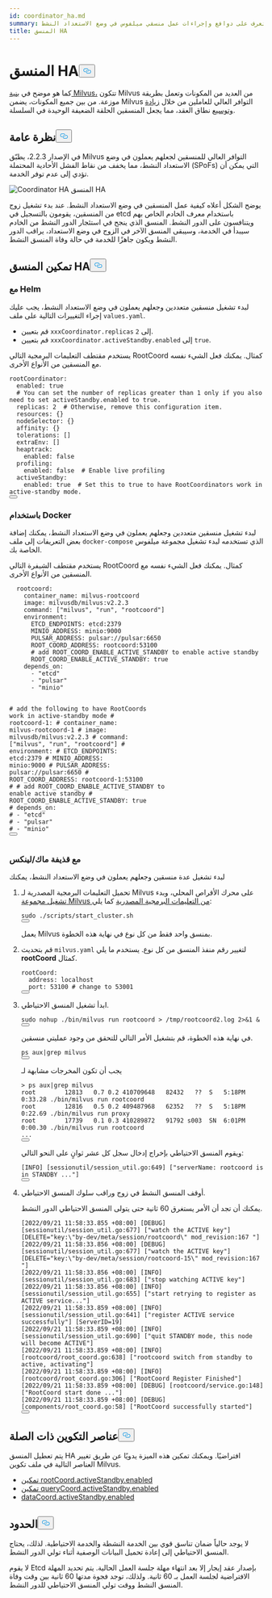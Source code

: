 ```yaml
---
id: coordinator_ha.md
summary: تعرف على دوافع وإجراءات عمل منسقي ميلفوس في وضع الاستعداد النشط.
title: المنسق HA
---
```


<h1 id="Coordinator-HA" class="common-anchor-header">المنسق HA<button data-href="#Coordinator-HA" class="anchor-icon" translate="no">
      <svg translate="no"
        aria-hidden="true"
        focusable="false"
        height="20"
        version="1.1"
        viewBox="0 0 16 16"
        width="16"
      >
        <path
          fill="#0092E4"
          fill-rule="evenodd"
          d="M4 9h1v1H4c-1.5 0-3-1.69-3-3.5S2.55 3 4 3h4c1.45 0 3 1.69 3 3.5 0 1.41-.91 2.72-2 3.25V8.59c.58-.45 1-1.27 1-2.09C10 5.22 8.98 4 8 4H4c-.98 0-2 1.22-2 2.5S3 9 4 9zm9-3h-1v1h1c1 0 2 1.22 2 2.5S13.98 12 13 12H9c-.98 0-2-1.22-2-2.5 0-.83.42-1.64 1-2.09V6.25c-1.09.53-2 1.84-2 3.25C6 11.31 7.55 13 9 13h4c1.45 0 3-1.69 3-3.5S14.5 6 13 6z"
        ></path>
      </svg>
    </button></h1><p>كما هو موضح في <a href="/docs/ar/v2.5.x/architecture_overview.md">بنية Milvus،</a> تتكون Milvus من العديد من المكونات وتعمل بطريقة موزعة. من بين جميع المكونات، يضمن Milvus التوافر العالي للعاملين من خلال <a href="/docs/ar/v2.5.x/scaleout.md">زيادة وتوسيع</a> نطاق العقد، مما يجعل المنسقين الحلقة الضعيفة الوحيدة في السلسلة.</p>
<h2 id="Overview" class="common-anchor-header">نظرة عامة<button data-href="#Overview" class="anchor-icon" translate="no">
      <svg translate="no"
        aria-hidden="true"
        focusable="false"
        height="20"
        version="1.1"
        viewBox="0 0 16 16"
        width="16"
      >
        <path
          fill="#0092E4"
          fill-rule="evenodd"
          d="M4 9h1v1H4c-1.5 0-3-1.69-3-3.5S2.55 3 4 3h4c1.45 0 3 1.69 3 3.5 0 1.41-.91 2.72-2 3.25V8.59c.58-.45 1-1.27 1-2.09C10 5.22 8.98 4 8 4H4c-.98 0-2 1.22-2 2.5S3 9 4 9zm9-3h-1v1h1c1 0 2 1.22 2 2.5S13.98 12 13 12H9c-.98 0-2-1.22-2-2.5 0-.83.42-1.64 1-2.09V6.25c-1.09.53-2 1.84-2 3.25C6 11.31 7.55 13 9 13h4c1.45 0 3-1.69 3-3.5S14.5 6 13 6z"
        ></path>
      </svg>
    </button></h2><p>في الإصدار 2.2.3، يطبّق Milvus التوافر العالي للمنسقين لجعلهم يعملون في وضع الاستعداد النشط، مما يخفف من نقاط الفشل الأحادية المحتملة (SPoFs) التي يمكن أن تؤدي إلى عدم توفر الخدمة.</p>
<p>
  
   <span class="img-wrapper"> <img translate="no" src="/docs/v2.5.x/assets/coordinator_ha.png" alt="Coordinator HA" class="doc-image" id="coordinator-ha" />
   </span> <span class="img-wrapper"> <span>المنسق HA</span> </span></p>
<p>يوضح الشكل أعلاه كيفية عمل المنسقين في وضع الاستعداد النشط. عند بدء تشغيل زوج من المنسقين، يقومون بالتسجيل في etcd باستخدام معرف الخادم الخاص بهم ويتنافسون على الدور النشط. المنسق الذي ينجح في استئجار الدور النشط من الخادم سيبدأ في الخدمة، وسيبقى المنسق الآخر في الزوج في وضع الاستعداد، يراقب الدور النشط ويكون جاهزًا للخدمة في حالة وفاة المنسق النشط.</p>
<h2 id="Enable-coordinator-HA" class="common-anchor-header">تمكين المنسق HA<button data-href="#Enable-coordinator-HA" class="anchor-icon" translate="no">
      <svg translate="no"
        aria-hidden="true"
        focusable="false"
        height="20"
        version="1.1"
        viewBox="0 0 16 16"
        width="16"
      >
        <path
          fill="#0092E4"
          fill-rule="evenodd"
          d="M4 9h1v1H4c-1.5 0-3-1.69-3-3.5S2.55 3 4 3h4c1.45 0 3 1.69 3 3.5 0 1.41-.91 2.72-2 3.25V8.59c.58-.45 1-1.27 1-2.09C10 5.22 8.98 4 8 4H4c-.98 0-2 1.22-2 2.5S3 9 4 9zm9-3h-1v1h1c1 0 2 1.22 2 2.5S13.98 12 13 12H9c-.98 0-2-1.22-2-2.5 0-.83.42-1.64 1-2.09V6.25c-1.09.53-2 1.84-2 3.25C6 11.31 7.55 13 9 13h4c1.45 0 3-1.69 3-3.5S14.5 6 13 6z"
        ></path>
      </svg>
    </button></h2><h3 id="With-Helm" class="common-anchor-header">مع Helm</h3><p>لبدء تشغيل منسقين متعددين وجعلهم يعملون في وضع الاستعداد النشط، يجب عليك إجراء التغييرات التالية على ملف <code translate="no">values.yaml</code>.</p>
<ul>
<li>قم بتعيين <code translate="no">xxxCoordinator.replicas</code> إلى <code translate="no">2</code>.</li>
<li>قم بتعيين <code translate="no">xxxCoordinator.activeStandby.enabled</code> إلى <code translate="no">true</code>.</li>
</ul>
<p>يستخدم مقتطف التعليمات البرمجية التالي RootCoord كمثال. يمكنك فعل الشيء نفسه مع المنسقين من الأنواع الأخرى.</p>
<pre><code translate="no" class="language-yaml">rootCoordinator:
  enabled: true
  <span class="hljs-comment"># You can set the number of replicas greater than 1 only if you also need to set activeStandby.enabled to true.</span>
  replicas: <span class="hljs-number">2</span>  <span class="hljs-comment"># Otherwise, remove this configuration item.</span>
  resources: {}
  nodeSelector: {}
  affinity: {}
  tolerations: []
  extraEnv: []
  heaptrack:
    enabled: false
  profiling:
    enabled: false  <span class="hljs-comment"># Enable live profiling</span>
  activeStandby:
    enabled: true  <span class="hljs-comment"># Set this to true to have RootCoordinators work in active-standby mode.</span>
<button class="copy-code-btn"></button></code></pre>
<h3 id="With-Docker" class="common-anchor-header">باستخدام Docker</h3><p>لبدء تشغيل منسقين متعددين وجعلهم يعملون في وضع الاستعداد النشط، يمكنك إضافة بعض التعريفات إلى ملف <code translate="no">docker-compose</code> الذي تستخدمه لبدء تشغيل مجموعة ميلفوس الخاصة بك.</p>
<p>يستخدم مقتطف الشيفرة التالي RootCoord كمثال. يمكنك فعل الشيء نفسه مع المنسقين من الأنواع الأخرى.</p>
<pre><code translate="no" class="language-yaml">  rootcoord:
    container_name: milvus-rootcoord
    image: milvusdb/milvus:v2<span class="hljs-number">.2</span><span class="hljs-number">.3</span>
    command: [<span class="hljs-string">&quot;milvus&quot;</span>, <span class="hljs-string">&quot;run&quot;</span>, <span class="hljs-string">&quot;rootcoord&quot;</span>]
    environment:
      ETCD_ENDPOINTS: etcd:<span class="hljs-number">2379</span>
      MINIO_ADDRESS: minio:<span class="hljs-number">9000</span>
      PULSAR_ADDRESS: pulsar://pulsar:<span class="hljs-number">6650</span>
      ROOT_COORD_ADDRESS: rootcoord:<span class="hljs-number">53100</span>
      <span class="hljs-comment"># add ROOT_COORD_ENABLE_ACTIVE_STANDBY to enable active standby</span>
      ROOT_COORD_ENABLE_ACTIVE_STANDBY: true
    depends_on:
      - <span class="hljs-string">&quot;etcd&quot;</span>
      - <span class="hljs-string">&quot;pulsar&quot;</span>
      - <span class="hljs-string">&quot;minio&quot;</span>

<span class="hljs-comment"># add the following to have RootCoords work in active-standby mode</span>
<span class="hljs-comment"># rootcoord-1:</span>
<span class="hljs-comment"># container_name: milvus-rootcoord-1</span>
<span class="hljs-comment"># image: milvusdb/milvus:v2.2.3</span>
<span class="hljs-comment"># command: [&quot;milvus&quot;, &quot;run&quot;, &quot;rootcoord&quot;]</span>
<span class="hljs-comment"># environment:</span>
<span class="hljs-comment"># ETCD_ENDPOINTS: etcd:2379</span>
<span class="hljs-comment"># MINIO_ADDRESS: minio:9000</span>
<span class="hljs-comment"># PULSAR_ADDRESS: pulsar://pulsar:6650</span>
<span class="hljs-comment"># ROOT_COORD_ADDRESS: rootcoord-1:53100</span>
<span class="hljs-comment"># # add ROOT_COORD_ENABLE_ACTIVE_STANDBY to enable active standby</span>
<span class="hljs-comment"># ROOT_COORD_ENABLE_ACTIVE_STANDBY: true</span>
<span class="hljs-comment"># depends_on:</span>
<span class="hljs-comment"># - &quot;etcd&quot;</span>
<span class="hljs-comment"># - &quot;pulsar&quot;</span>
<span class="hljs-comment"># - &quot;minio&quot;</span>
<button class="copy-code-btn"></button></code></pre>

<h3 id="With-MacLinux-shell" class="common-anchor-header">مع قذيفة ماك/لينكس</h3><p>لبدء تشغيل عدة منسقين وجعلهم يعملون في وضع الاستعداد النشط، يمكنك</p>
<ol>
<li><p>تحميل التعليمات البرمجية المصدرية لـ Milvus على محرك الأقراص المحلي، وبدء <a href="https://github.com/milvus-io/milvus/blob/master/DEVELOPMENT.md">تشغيل مجموعة Milvus من التعليمات البرمجية المصدرية</a> كما يلي:</p>
<pre><code translate="no" class="language-shell"><span class="hljs-built_in">sudo</span> ./scripts/start_cluster.sh
<button class="copy-code-btn"></button></code></pre>
<p>يعمل Milvus بمنسق واحد فقط من كل نوع في نهاية هذه الخطوة.</p></li>
<li><p>قم بتحديث <code translate="no">milvus.yaml</code> لتغيير رقم منفذ المنسق من كل نوع. يستخدم ما يلي <strong>rootCoord</strong> كمثال.</p>
<pre><code translate="no" class="language-yaml">rootCoord:
  address: localhost
  port: <span class="hljs-number">53100</span> <span class="hljs-comment"># change to 53001</span>
<button class="copy-code-btn"></button></code></pre></li>
<li><p>ابدأ تشغيل المنسق الاحتياطي.</p>
<pre><code translate="no" class="language-shell"><span class="hljs-built_in">sudo</span> <span class="hljs-built_in">nohup</span> ./bin/milvus run rootcoord &gt; /tmp/rootcoord2.<span class="hljs-built_in">log</span> 2&gt;&amp;1 &amp;
<button class="copy-code-btn"></button></code></pre>
<p>في نهاية هذه الخطوة، قم بتشغيل الأمر التالي للتحقق من وجود عمليتي منسقين.</p>
<pre><code translate="no" class="language-shell">ps aux|grep milvus
<button class="copy-code-btn"></button></code></pre>
<p>يجب أن تكون المخرجات مشابهة لـ</p>
<pre><code translate="no" class="language-shell">&gt; ps aux|grep milvus
root        12813   0.7 0.2 410709648   82432   ??  S   5:18PM  0:33.28 ./bin/milvus run rootcoord
root        12816   0.5 0.2 409487968   62352   ??  S   5:18PM  0:22.69 ./bin/milvus run proxy
root        17739   0.1 0.3 410289872   91792 s003  SN  6:01PM  0:00.30 ./bin/milvus run rootcoord
...
<button class="copy-code-btn"></button></code></pre>
<p>ويقوم المنسق الاحتياطي بإخراج إدخال سجل كل عشر ثوانٍ على النحو التالي:</p>
<pre><code translate="no" class="language-shell">[INFO] [sessionutil/session_util.go:649] [<span class="hljs-string">&quot;serverName: rootcoord is in STANDBY ...&quot;</span>]
<button class="copy-code-btn"></button></code></pre></li>
<li><p>أوقف المنسق النشط في زوج وراقب سلوك المنسق الاحتياطي.</p>
<p>يمكنك أن تجد أن الأمر يستغرق 60 ثانية حتى يتولى المنسق الاحتياطي الدور النشط.</p>
<pre><code translate="no" class="language-shell">[2022/09/21 11:58:33.855 +08:00] [DEBUG] [sessionutil/session_util.go:677] [<span class="hljs-string">&quot;watch the ACTIVE key&quot;</span>] [DELETE=<span class="hljs-string">&quot;key:\&quot;by-dev/meta/session/rootcoord\&quot; mod_revision:167 &quot;</span>]
[2022/09/21 11:58:33.856 +08:00] [DEBUG] [sessionutil/session_util.go:677] [<span class="hljs-string">&quot;watch the ACTIVE key&quot;</span>] [DELETE=<span class="hljs-string">&quot;key:\&quot;by-dev/meta/session/rootcoord-15\&quot; mod_revision:167 &quot;</span>]
[2022/09/21 11:58:33.856 +08:00] [INFO] [sessionutil/session_util.go:683] [<span class="hljs-string">&quot;stop watching ACTIVE key&quot;</span>]
[2022/09/21 11:58:33.856 +08:00] [INFO] [sessionutil/session_util.go:655] [<span class="hljs-string">&quot;start retrying to register as ACTIVE service...&quot;</span>]
[2022/09/21 11:58:33.859 +08:00] [INFO] [sessionutil/session_util.go:641] [<span class="hljs-string">&quot;register ACTIVE service successfully&quot;</span>] [ServerID=19]
[2022/09/21 11:58:33.859 +08:00] [INFO] [sessionutil/session_util.go:690] [<span class="hljs-string">&quot;quit STANDBY mode, this node will become ACTIVE&quot;</span>]
[2022/09/21 11:58:33.859 +08:00] [INFO] [rootcoord/root_coord.go:638] [<span class="hljs-string">&quot;rootcoord switch from standby to active, activating&quot;</span>]
[2022/09/21 11:58:33.859 +08:00] [INFO] [rootcoord/root_coord.go:306] [<span class="hljs-string">&quot;RootCoord Register Finished&quot;</span>]
[2022/09/21 11:58:33.859 +08:00] [DEBUG] [rootcoord/service.go:148] [<span class="hljs-string">&quot;RootCoord start done ...&quot;</span>]
[2022/09/21 11:58:33.859 +08:00] [DEBUG] [components/root_coord.go:58] [<span class="hljs-string">&quot;RootCoord successfully started&quot;</span>]
<button class="copy-code-btn"></button></code></pre></li>
</ol>
<h2 id="Related-configuration-items" class="common-anchor-header">عناصر التكوين ذات الصلة<button data-href="#Related-configuration-items" class="anchor-icon" translate="no">
      <svg translate="no"
        aria-hidden="true"
        focusable="false"
        height="20"
        version="1.1"
        viewBox="0 0 16 16"
        width="16"
      >
        <path
          fill="#0092E4"
          fill-rule="evenodd"
          d="M4 9h1v1H4c-1.5 0-3-1.69-3-3.5S2.55 3 4 3h4c1.45 0 3 1.69 3 3.5 0 1.41-.91 2.72-2 3.25V8.59c.58-.45 1-1.27 1-2.09C10 5.22 8.98 4 8 4H4c-.98 0-2 1.22-2 2.5S3 9 4 9zm9-3h-1v1h1c1 0 2 1.22 2 2.5S13.98 12 13 12H9c-.98 0-2-1.22-2-2.5 0-.83.42-1.64 1-2.09V6.25c-1.09.53-2 1.84-2 3.25C6 11.31 7.55 13 9 13h4c1.45 0 3-1.69 3-3.5S14.5 6 13 6z"
        ></path>
      </svg>
    </button></h2><p>يتم تعطيل المنسق HA افتراضيًا. ويمكنك تمكين هذه الميزة يدويًا عن طريق تغيير العناصر التالية في ملف تكوين Milvus.</p>
<ul>
<li><a href="/docs/ar/v2.5.x/configure_rootcoord.md#rootCoordactiveStandbyenabled">تمكين rootCoord.activeStandby.enabled</a></li>
<li><a href="/docs/ar/v2.5.x/configure_querycoord.md#queryCoordactiveStandbyenabled">تمكين queryCoord.activeStandby.enabled</a></li>
<li><a href="/docs/ar/v2.5.x/configure_datacoord.md#dataCoordactiveStandbyenabled">dataCoord.activeStandby.enabled</a></li>
</ul>
<h2 id="Limits" class="common-anchor-header">الحدود<button data-href="#Limits" class="anchor-icon" translate="no">
      <svg translate="no"
        aria-hidden="true"
        focusable="false"
        height="20"
        version="1.1"
        viewBox="0 0 16 16"
        width="16"
      >
        <path
          fill="#0092E4"
          fill-rule="evenodd"
          d="M4 9h1v1H4c-1.5 0-3-1.69-3-3.5S2.55 3 4 3h4c1.45 0 3 1.69 3 3.5 0 1.41-.91 2.72-2 3.25V8.59c.58-.45 1-1.27 1-2.09C10 5.22 8.98 4 8 4H4c-.98 0-2 1.22-2 2.5S3 9 4 9zm9-3h-1v1h1c1 0 2 1.22 2 2.5S13.98 12 13 12H9c-.98 0-2-1.22-2-2.5 0-.83.42-1.64 1-2.09V6.25c-1.09.53-2 1.84-2 3.25C6 11.31 7.55 13 9 13h4c1.45 0 3-1.69 3-3.5S14.5 6 13 6z"
        ></path>
      </svg>
    </button></h2><p>لا يوجد حالياً ضمان تناسق قوي بين الخدمة النشطة والخدمة الاحتياطية. لذلك، يحتاج المنسق الاحتياطي إلى إعادة تحميل البيانات الوصفية أثناء تولي الدور النشط.</p>
<p>لا يقوم Etcd بإصدار عقد إيجار إلا بعد انتهاء مهلة جلسة العمل الحالية. يتم تحديد المهلة الافتراضية لجلسة العمل بـ 60 ثانية. ولذلك، توجد فجوة مدتها 60 ثانية بين وقت وفاة المنسق النشط ووقت تولي المنسق الاحتياطي للدور النشط.</p>
